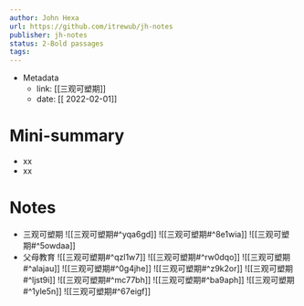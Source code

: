```yaml
---
author: John Hexa
url: https://github.com/itrewub/jh-notes
publisher: jh-notes
status: 2-Bold passages
tags: 
---
```

- Metadata
	- link: [[三观可塑期]]
	- date: [[ 2022-02-01]]
# Mini-summary
- xx
- xx
# Notes
- 三观可塑期
![[三观可塑期#^yqa6gd]]
![[三观可塑期#^8e1wia]]
![[三观可塑期#^5owdaa]]
- 父母教育
![[三观可塑期#^qzl1w7]]
![[三观可塑期#^rw0dqo]]
![[三观可塑期#^alajau]]
![[三观可塑期#^0g4jhe]]
![[三观可塑期#^z9k2or]]
![[三观可塑期#^ljst9i]]
![[三观可塑期#^mc77bh]]
![[三观可塑期#^ba9aph]]
![[三观可塑期#^1yle5n]]
![[三观可塑期#^67eigf]]
